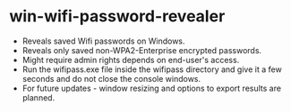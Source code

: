 # win-wifi-password-revealer
* Reveals saved Wifi passwords on Windows. 
* Reveals only saved non-WPA2-Enterprise encrypted passwords. 
* Might require admin rights depends on end-user's access.
* Run the wifipass.exe file inside the wifipass directory and give it a few seconds and do not close the console windows.
* For future updates - window resizing and options to export results are planned.
